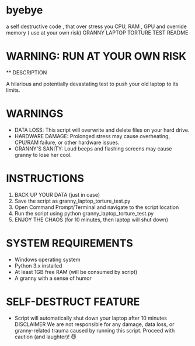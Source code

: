 # byebye
a self destructive code , that over stress you CPU, RAM , GPU and override memory ( use at your own risk)
GRANNY LAPTOP TORTURE TEST README

# WARNING: RUN AT YOUR OWN RISK

 ** DESCRIPTION

A hilarious and potentially devastating test to push your old laptop to its limits.

# WARNINGS

- DATA LOSS: This script will overwrite and delete files on your hard drive.
- HARDWARE DAMAGE: Prolonged stress may cause overheating, CPU/RAM failure, or other hardware issues.
- GRANNY'S SANITY: Loud beeps and flashing screens may cause granny to lose her cool.

# INSTRUCTIONS

1. BACK UP YOUR DATA (just in case)
2. Save the script as granny_laptop_torture_test.py
3. Open Command Prompt/Terminal and navigate to the script location
4. Run the script using python granny_laptop_torture_test.py
5. ENJOY THE CHAOS (for 10 minutes, then laptop will shut down)
# SYSTEM REQUIREMENTS
- Windows operating system
- Python 3.x installed
- At least 1GB free RAM (will be consumed by script)
- A granny with a sense of humor
# SELF-DESTRUCT FEATURE
- Script will automatically shut down your laptop after 10 minutes
DISCLAIMER
We are not responsible for any damage, data loss, or granny-related trauma caused by running this script. Proceed with caution (and laughter)! 😈
